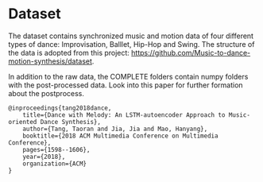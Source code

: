 # Dataset

The dataset contains synchronized music and motion data of four different types of dance: Improvisation, Balllet, Hip-Hop and Swing. The structure of the data is adopted from this project: https://github.com/Music-to-dance-motion-synthesis/dataset.

In addition to the raw data, the COMPLETE folders contain numpy folders with the post-processed data. Look into this paper for further formation about the postprocess. 
```
@inproceedings{tang2018dance,
	title={Dance with Melody: An LSTM-autoencoder Approach to Music-oriented Dance Synthesis},
	author={Tang, Taoran and Jia, Jia and Mao, Hanyang},
	booktitle={2018 ACM Multimedia Conference on Multimedia Conference},
	pages={1598--1606},
	year={2018},
	organization={ACM}
}
```
